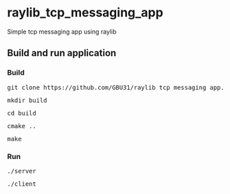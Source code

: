 # raylib_tcp_messaging_app
Simple tcp messaging app using raylib

## Build and run application

### Build
<pre>git clone https://github.com/GBU31/raylib_tcp_messaging_app.git</pre>
<pre>mkdir build</pre>
<pre>cd build</pre>
<pre>cmake ..</pre>
<pre>make</pre>

### Run
<pre>./server</pre>
<pre>./client</pre>

